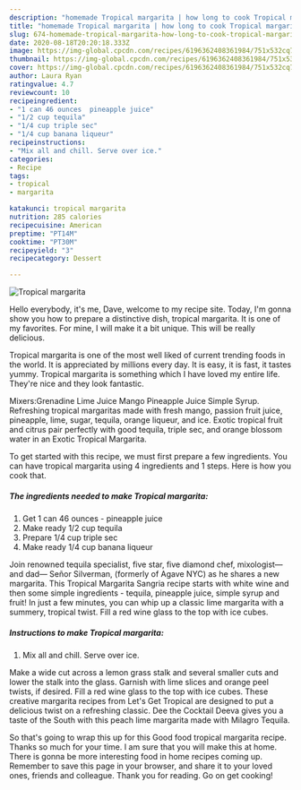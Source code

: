 ```yaml
---
description: "homemade Tropical margarita | how long to cook Tropical margarita"
title: "homemade Tropical margarita | how long to cook Tropical margarita"
slug: 674-homemade-tropical-margarita-how-long-to-cook-tropical-margarita
date: 2020-08-18T20:20:18.333Z
image: https://img-global.cpcdn.com/recipes/6196362408361984/751x532cq70/tropical-margarita-recipe-main-photo.jpg
thumbnail: https://img-global.cpcdn.com/recipes/6196362408361984/751x532cq70/tropical-margarita-recipe-main-photo.jpg
cover: https://img-global.cpcdn.com/recipes/6196362408361984/751x532cq70/tropical-margarita-recipe-main-photo.jpg
author: Laura Ryan
ratingvalue: 4.7
reviewcount: 10
recipeingredient:
- "1 can 46 ounces  pineapple juice"
- "1/2 cup tequila"
- "1/4 cup triple sec"
- "1/4 cup banana liqueur"
recipeinstructions:
- "Mix all and chill. Serve over ice."
categories:
- Recipe
tags:
- tropical
- margarita

katakunci: tropical margarita 
nutrition: 285 calories
recipecuisine: American
preptime: "PT14M"
cooktime: "PT30M"
recipeyield: "3"
recipecategory: Dessert

---
```



![Tropical margarita](https://img-global.cpcdn.com/recipes/6196362408361984/751x532cq70/tropical-margarita-recipe-main-photo.jpg)

Hello everybody, it's me, Dave, welcome to my recipe site. Today, I'm gonna show you how to prepare a distinctive dish, tropical margarita. It is one of my favorites. For mine, I will make it a bit unique. This will be really delicious.

Tropical margarita is one of the most well liked of current trending foods in the world. It is appreciated by millions every day. It is easy, it is fast, it tastes yummy. Tropical margarita is something which I have loved my entire life. They're nice and they look fantastic.

Mixers:Grenadine Lime Juice Mango Pineapple Juice Simple Syrup. Refreshing tropical margaritas made with fresh mango, passion fruit juice, pineapple, lime, sugar, tequila, orange liqueur, and ice. Exotic tropical fruit and citrus pair perfectly with good tequila, triple sec, and orange blossom water in an Exotic Tropical Margarita.


To get started with this recipe, we must first prepare a few ingredients. You can have tropical margarita using 4 ingredients and 1 steps. Here is how you cook that.

<!--inarticleads1-->

##### The ingredients needed to make Tropical margarita:

1. Get 1 can 46 ounces - pineapple juice
1. Make ready 1/2 cup tequila
1. Prepare 1/4 cup triple sec
1. Make ready 1/4 cup banana liqueur


Join renowned tequila specialist, five star, five diamond chef, mixologist—and dad— Señor Silverman, (formerly of Agave NYC) as he shares a new margarita. This Tropical Margarita Sangria recipe starts with white wine and then some simple ingredients - tequila, pineapple juice, simple syrup and fruit! In just a few minutes, you can whip up a classic lime margarita with a summery, tropical twist. Fill a red wine glass to the top with ice cubes. 

<!--inarticleads2-->

##### Instructions to make Tropical margarita:

1. Mix all and chill. Serve over ice.


Make a wide cut across a lemon grass stalk and several smaller cuts and lower the stalk into the glass. Garnish with lime slices and orange peel twists, if desired. Fill a red wine glass to the top with ice cubes. These creative margarita recipes from Let&#39;s Get Tropical are designed to put a delicious twist on a refreshing classic. Dee the Cocktail Deeva gives you a taste of the South with this peach lime margarita made with Milagro Tequila. 

So that's going to wrap this up for this Good food tropical margarita recipe. Thanks so much for your time. I am sure that you will make this at home. There is gonna be more interesting food in home recipes coming up. Remember to save this page in your browser, and share it to your loved ones, friends and colleague. Thank you for reading. Go on get cooking!
